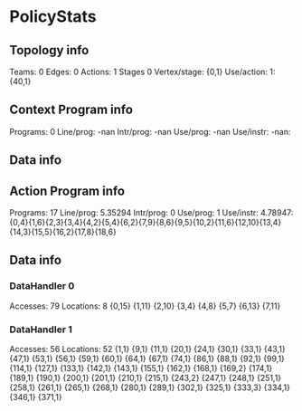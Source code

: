 # PolicyStats
## Topology info
Teams:		0
Edges:		0
Actions:	1
Stages		0
Vertex/stage:	{0,1} 
Use/action:	1: {40,1} 

## Context Program info
Programs:	0
Line/prog:	-nan
Intr/prog:	-nan
Use/prog:	-nan
Use/instr:	-nan: 

## Data info


## Action Program info
Programs:	17
Line/prog:	5.35294
Intr/prog:	0
Use/prog:	1
Use/instr:	4.78947: {0,4}{1,6}{2,3}{3,4}{4,2}{5,4}{6,2}{7,9}{8,6}{9,5}{10,2}{11,6}{12,10}{13,4}{14,3}{15,5}{16,2}{17,8}{18,6}

## Data info

### DataHandler 0
Accesses:	79
Locations:	8
{0,15} {1,11} {2,10} {3,4} {4,8} {5,7} {6,13} {7,11} 

### DataHandler 1
Accesses:	56
Locations:	52
{1,1} {9,1} {11,1} {20,1} {24,1} {30,1} {33,1} {43,1} {47,1} {53,1} {56,1} {59,1} {60,1} {64,1} {67,1} {74,1} {86,1} {88,1} {92,1} {99,1} {114,1} {127,1} {133,1} {142,1} {143,1} {155,1} {162,1} {168,1} {169,2} {174,1} {189,1} {190,1} {200,1} {201,1} {210,1} {215,1} {243,2} {247,1} {248,1} {251,1} {258,1} {261,1} {265,1} {268,1} {280,1} {289,1} {302,1} {325,1} {333,3} {334,1} {346,1} {371,1} 